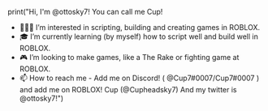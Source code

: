 print("Hi, I'm @ottosky7! You can call me Cup!
- 📜🔧🔨 I’m interested in scripting, building and creating games in ROBLOX.
- 🎓 I’m currently learning (by myself) how to script well and build well in ROBLOX.
- 🎮 I’m looking to make games, like a The Rake or fighting game at ROBLOX.
- 📫 How to reach me - Add me on Discord! ( @Cup7#0007/Cup7#0007 ) and add me on ROBLOX! Cup (@Cupheadsky7) And my twitter is @ottosky7!")
<!-- Yea, idk.
